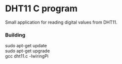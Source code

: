 # DHT11 C program

Small application for reading digital values from DHT11.

### Building

sudo apt-get update  
sudo apt-get upgrade  
gcc dht11.c -lwiringPi  

